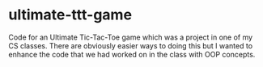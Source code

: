 # ultimate-ttt-game
Code for an Ultimate Tic-Tac-Toe game which was a project in one of my CS classes. 
There are obviously easier ways to doing this but I wanted to enhance the code that we had worked on in the class with OOP concepts.
